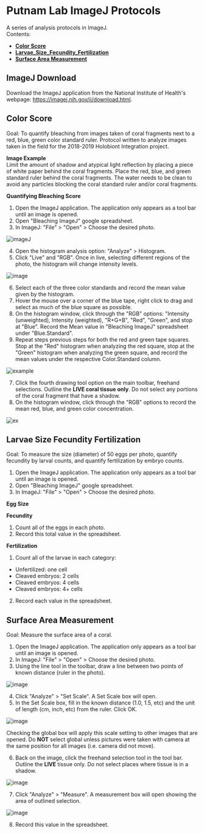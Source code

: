 
# Putnam Lab ImageJ Protocols

A series of analysis protocols in ImageJ.  
Contents:
- [**Color Score**](#Color_Score)
- [**Larvae_Size_Fecundity_Fertilization**](#Larvae_Size_Fecundity_Fertilization)
- [**Surface Area Measurement**](#Surface_Area_Measurement)

## ImageJ Download

Download the ImageJ application from the National Institute of Health's webpage:
https://imagej.nih.gov/ij/download.html.  

## <a name="Color_Score"></a> **Color Score**

Goal: To quantify bleaching from images taken of coral fragments next to a red, blue, green color standard ruler. Protocol written to analyze images taken in the field for the 2018-2019 Holobiont Integration project.

**Image Example**  
Limit the amount of shadow and atypical light reflection by placing a piece of white paper behind the coral fragments. Place the red, blue, and green standard ruler behind the coral fragments. The water needs to be clean to avoid any particles blocking the coral standard ruler and/or coral fragments.

**Quantifying Bleaching Score**
1. Open the ImageJ application. The application only appears as a tool bar until an image is opened.  
2. Open "Bleaching ImageJ" google spreadsheet.    
3. In ImageJ: "File" > "Open" > Choose the desired photo.

![imageJ](https://github.com/emmastrand/EmmaStrand_Notebook/blob/master/images/ImageJ_1.png?raw=true)

4. Open the histogram analysis option: "Analyze" > Histogram.  
5. Click "Live" and "RGB". Once in live, selecting different regions of the photo, the histogram will change intensity levels.  

![image](https://github.com/emmastrand/EmmaStrand_Notebook/blob/master/images/ImageJ_3.png?raw=true)

6. Select each of the three color standards and record the mean value given by the histogram.  
  1. Hover the mouse over a corner of the blue tape, right click to drag and select as much of the blue square as possible.  
  2. On the histogram window, click through the "RGB" options: "Intensity (unweighted), Intensity (weighted), "R+G+B", "Red", "Green", and stop at "Blue". Record the Mean value in "Bleaching ImageJ" spreadsheet under "Blue.Standard".  
  3. Repeat steps previous steps for both the red and green tape squares. Stop at the "Red" histogram when analyzing the red square, stop at the "Green" histogram when analyzing the green square, and record the mean values under the respective Color.Standard column.  

![example](https://github.com/emmastrand/EmmaStrand_Notebook/blob/master/images/ImageJ_5.png?raw=true)

7. Click the fourth drawing tool option on the main toolbar, freehand selections. Outline the **LIVE coral tissue only**. Do not select any portions of the coral fragment that have a shadow.
8. On the histogram window, click through the "RGB" options to record the mean red, blue, and green color concentration.

![ex](https://github.com/emmastrand/EmmaStrand_Notebook/blob/master/images/ImageJ_6.png?raw=true)

## <a name="Larvae_Size_Fecundity_Fertilization"></a> **Larvae Size Fecundity Fertilization**

Goal: To measure the size (diameter) of 50 eggs per photo, quantify fecundity by larval counts, and quantify fertilization by embryo counts.  

1. Open the ImageJ application. The application only appears as a tool bar until an image is opened.  
2. Open "Bleaching ImageJ" google spreadsheet.    
3. In ImageJ: "File" > "Open" > Choose the desired photo.

**Egg Size**  

**Fecundity**

1. Count all of the eggs in each photo.  
2. Record this total value in the spreadsheet.  

**Fertilization**  
1. Count all of the larvae in each category:  
  - Unfertilized: one cell  
  - Cleaved embryos: 2 cells  
  - Cleaved embryos: 4 cells  
  - Cleaved embryos: 4+ cells
2. Record each value in the spreadsheet.

## <a name="Surface Area Measurement"></a> **Surface Area Measurement**

Goal: Measure the surface area of a coral.

1. Open the ImageJ application. The application only appears as a tool bar until an image is opened.
2. In ImageJ: "File" > "Open" > Choose the desired photo. 
3. Using the line tool in the toolbar, draw a line between two points of known distance (ruler in the photo).

![image](https://raw.githubusercontent.com/JillAshey/JillAshey_Putnam_Lab_Notebook/master/images/ImageJ_1.png)

4. Click "Analyze" > "Set Scale". A Set Scale box will open.
5. In the Set Scale box, fill in the known distance (1.0, 1.5, etc) and the unit of length (cm, inch, etc) from the ruler. Click OK. 

![image](https://raw.githubusercontent.com/JillAshey/JillAshey_Putnam_Lab_Notebook/master/images/ImageJ_2.png)

Checking the global box will apply this scale setting to other images that are opened. Do **NOT** select global unless pictures were taken with camera at the same position for all images (i.e. camera did not move).

6. Back on the image, click the freehand selection tool in the tool bar. Outline the **LIVE** tissue only.  Do not select places where tissue is in a shadow. 

![image](https://raw.githubusercontent.com/JillAshey/JillAshey_Putnam_Lab_Notebook/master/images/ImageJ_3.png)

7. Click "Analyze" > "Measure". A measurement box will open showing the area of outlined selection. 

![image](https://raw.githubusercontent.com/JillAshey/JillAshey_Putnam_Lab_Notebook/master/images/ImageJ_4.png)

8. Record this value in the spreadsheet. 
